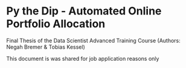 # Py the Dip - Automated Online Portfolio Allocation
Final Thesis of the Data Scientist Advanced Training Course (Authors: Negah Bremer &amp; Tobias Kessel)

This document is was shared for job application reasons only
